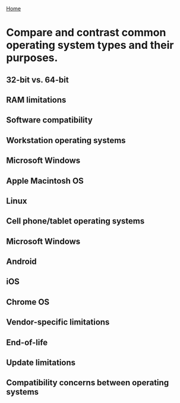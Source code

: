 [Home](operating_system_basics.md)

# Compare and contrast common operating system types and their purposes.

## 32-bit vs. 64-bit
## RAM limitations
## Software compatibility
## Workstation operating systems
## Microsoft Windows
## Apple Macintosh OS
## Linux
## Cell phone/tablet operating systems
## Microsoft Windows
## Android
## iOS
## Chrome OS
## Vendor-specific limitations
## End-of-life
## Update limitations
## Compatibility concerns between operating systems